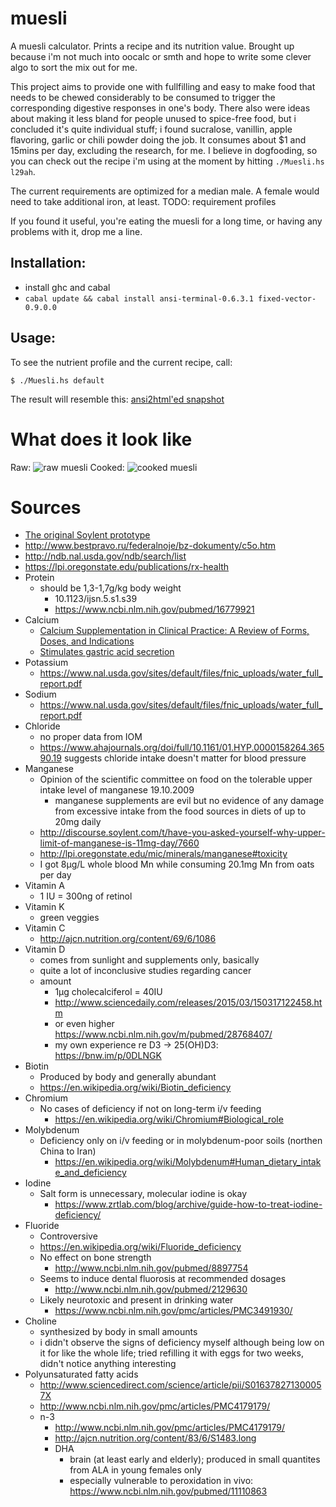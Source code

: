 # muesli

A muesli calculator. Prints a recipe and its nutrition value. Brought up because i'm not much into oocalc or smth and hope to write some clever algo to sort the mix out for me.

This project aims to provide one with fullfilling and easy to make food that needs to be chewed considerably to be consumed to trigger the corresponding digestive responses in one's body. There also were ideas about making it less bland for people unused to spice-free food, but i concluded it's quite individual stuff; i found sucralose, vanillin, apple flavoring, garlic or chili powder doing the job. It consumes about $1 and 15mins per day, excluding the research, for me. I believe in dogfooding, so you can check out the recipe i'm using at the moment by hitting `./Muesli.hs l29ah`.

The current requirements are optimized for a median male. A female would need to take additional iron, at least. TODO: requirement profiles

If you found it useful, you're eating the muesli for a long time, or having any problems with it, drop me a line.

## Installation:

* install ghc and cabal
* `cabal update && cabal install ansi-terminal-0.6.3.1 fixed-vector-0.9.0.0`

## Usage:

To see the nutrient profile and the current recipe, call:


```
$ ./Muesli.hs default
```

The result will resemble this: [ansi2html'ed snapshot](http://muesli.l29ah.blasux.ru/muesli-dump.html)

# What does it look like

Raw:
![raw muesli](https://dump.bitcheese.net/files/syjinyr/a.jpeg)
Cooked:
![cooked muesli](https://dump.bitcheese.net/files/wucurif/b.jpeg)

# Sources
* [The original Soylent prototype](https://web.archive.org/web/20170305070025/http://robrhinehart.com/?p=424)
* http://www.bestpravo.ru/federalnoje/bz-dokumenty/c5o.htm
* http://ndb.nal.usda.gov/ndb/search/list
* https://lpi.oregonstate.edu/publications/rx-health
* Protein
  * should be 1,3-1,7g/kg body weight
    * 10.1123/ijsn.5.s1.s39
    * https://www.ncbi.nlm.nih.gov/pubmed/16779921
* Calcium
  * [Calcium Supplementation in Clinical Practice: A Review of Forms, Doses, and Indications](http://ncp.sagepub.com/content/22/3/286.long)
  * [Stimulates gastric acid secretion](http://www.ncbi.nlm.nih.gov/pmc/articles/PMC1411522/)
* Potassium
  * https://www.nal.usda.gov/sites/default/files/fnic_uploads/water_full_report.pdf
* Sodium
  * https://www.nal.usda.gov/sites/default/files/fnic_uploads/water_full_report.pdf
* Chloride
  * no proper data from IOM
  * https://www.ahajournals.org/doi/full/10.1161/01.HYP.0000158264.36590.19 suggests chloride intake doesn't matter for blood pressure
* Manganese
  * Opinion of the scientific committee on food on the tolerable upper intake level of manganese 19.10.2009
    * manganese supplements are evil but no evidence of any damage from excessive intake from the food sources in diets of up to 20mg daily
  * http://discourse.soylent.com/t/have-you-asked-yourself-why-upper-limit-of-manganese-is-11mg-day/7660
  * http://lpi.oregonstate.edu/mic/minerals/manganese#toxicity
  * I got 8µg/L whole blood Mn while consuming 20.1mg Mn from oats per day
* Vitamin A
  * 1 IU = 300ng of retinol
* Vitamin K
  * green veggies
* Vitamin C
  * http://ajcn.nutrition.org/content/69/6/1086
* Vitamin D
  * comes from sunlight and supplements only, basically
  * quite a lot of inconclusive studies regarding cancer
  * amount
    * 1µg cholecalciferol = 40IU
    * http://www.sciencedaily.com/releases/2015/03/150317122458.htm
    * or even higher https://www.ncbi.nlm.nih.gov/m/pubmed/28768407/
    * my own experience re D3 -> 25(OH)D3: https://bnw.im/p/0DLNGK
* Biotin
  * Produced by body and generally abundant
  * https://en.wikipedia.org/wiki/Biotin_deficiency
* Chromium
  * No cases of deficiency if not on long-term i/v feeding
    * https://en.wikipedia.org/wiki/Chromium#Biological_role
* Molybdenum
  * Deficiency only on i/v feeding or in molybdenum-poor soils (northen China to Iran)
    * https://en.wikipedia.org/wiki/Molybdenum#Human_dietary_intake_and_deficiency
* Iodine
  * Salt form is unnecessary, molecular iodine is okay
    * https://www.zrtlab.com/blog/archive/guide-how-to-treat-iodine-deficiency/
* Fluoride
  * Controversive
  * https://en.wikipedia.org/wiki/Fluoride_deficiency
  * No effect on bone strength
    * http://www.ncbi.nlm.nih.gov/pubmed/8897754
  * Seems to induce dental fluorosis at recommended dosages
    * http://www.ncbi.nlm.nih.gov/pubmed/2129630
  * Likely neurotoxic and present in drinking water
    * https://www.ncbi.nlm.nih.gov/pmc/articles/PMC3491930/
* Choline
  * synthesized by body in small amounts
  * i didn't observe the signs of deficiency myself although being low on it for like the whole life; tried refilling it with eggs for two weeks, didn't notice anything interesting
* Polyunsaturated fatty acids
  * http://www.sciencedirect.com/science/article/pii/S016378271300057X
  * http://www.ncbi.nlm.nih.gov/pmc/articles/PMC4179179/
  * n-3
    * http://www.ncbi.nlm.nih.gov/pmc/articles/PMC4179179/
    * http://ajcn.nutrition.org/content/83/6/S1483.long
    * DHA
      * brain (at least early and elderly); produced in small quantites from ALA in young females only
      * especially vulnerable to peroxidation in vivo: https://www.ncbi.nlm.nih.gov/pubmed/11110863
